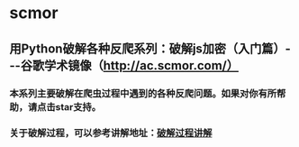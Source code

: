 # scmor
## 用Python破解各种反爬系列：破解js加密（入门篇）---谷歌学术镜像（http://ac.scmor.com/）

### 本系列主要破解在爬虫过程中遇到的各种反爬问题。如果对你有所帮助，请点击star支持。

### 关于破解过程，可以参考讲解地址：[破解过程讲解](https://blog.csdn.net/xiongzaiabc/article/details/88412539)
